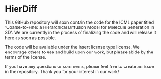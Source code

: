# HierDiff
This GitHub repository will soon contain the code for the ICML paper titled 'Coarse-to-Fine: a Hierarchical Diffusion Model for Molecule Generation in 3D'. We are currently in the process of finalizing the code and will release it here as soon as possible.

The code will be available under the insert license type license. We encourage others to use and build upon our work, but please abide by the terms of the license.

If you have any questions or comments, please feel free to create an issue in the repository. Thank you for your interest in our work!
